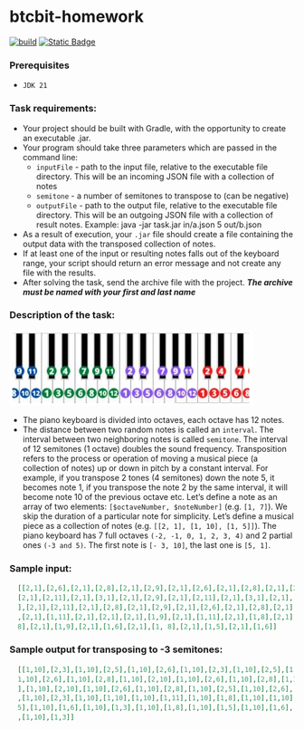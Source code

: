 # btcbit-homework

[![build](https://github.com/ximtech/btcbit-homework/actions/workflows/build.yml/badge.svg)](https://github.com/ximtech/btcbit-homework/actions/workflows/build.yml)
[![Static Badge](https://img.shields.io/badge/Download_JAR-link-blue)](https://file.io/cJEs37WsXZfz)

### Prerequisites

- `JDK 21`

### Task requirements:

- Your project should be built with Gradle, with the opportunity to create an executable .jar.
- Your program should take three parameters which are passed in the command line:
    - `inputFile` - path to the input file, relative to the executable file directory. This will be an incoming JSON file with a collection of notes
    - `semitone` - a number of semitones to transpose to (can be negative)
    - `outputFile` - path to the output file, relative to the executable file directory. This
   will be an outgoing JSON file with a collection of result notes.
   Example: java -jar task.jar in/a.json 5 out/b.json
- As a result of execution, your `.jar` file should create a file containing the output data
  with the transposed collection of notes.
- If at least one of the input or resulting notes falls out of the keyboard range, your
  script should return an error message and not create any file with the results.
- After solving the task, send the archive file with the project. ***The archive must be named
  with your first and last name***
  
### Description of the task:

![<img width="200" height="200"/>](assets/img.png)

- The piano keyboard is divided into octaves, each octave has 12 notes.
- The distance between two random notes is called an `interval`. The interval between two
  neighboring notes is called `semitone`. The interval of 12 semitones (1 octave) doubles the
  sound frequency. Transposition refers to the process or operation of moving a musical piece
  (a collection of notes) up or down in pitch by a constant interval. For example, if you
  transpose 2 tones (4 semitones) down the note 5, it becomes note 1, if you transpose the
  note 2 by the same interval, it will become note 10 of the previous octave etc.
  Let’s define a note as an array of two elements: `[$octaveNumber, $noteNumber]` (e.g. `[1, 7]`).
  We skip the duration of a particular note for simplicity.
  Let’s define a musical piece as a collection of notes (e.g. `[[2, 1], [1, 10], [1, 5]]`).
  The piano keyboard has 7 full octaves `(-2, -1, 0, 1, 2, 3, 4)` and 2 partial ones `(-3 and 5)`. The
  first note is `[- 3, 10]`, the last one is `[5, 1]`.

### Sample input:
```json
  [[2,1],[2,6],[2,1],[2,8],[2,1],[2,9],[2,1],[2,6],[2,1],[2,8],[2,1],[2,9],[2,1],[2,11],[2,1],[2,8],[2,1],[2,9],
  [2,1],[2,11],[2,1],[3,1],[2,1],[2,9],[2,1],[2,11],[2,1],[3,1],[2,1],[3,2],[2,1],[2,11],[2,1],[3,1],[2,1],[2,9
  ],[2,1],[2,11],[2,1],[2,8],[2,1],[2,9],[2,1],[2,6],[2,1],[2,8],[2,1],[2,5],[2,1],[2,6],[2,1],[2,1],[2,1],[2,2]
  ,[2,1],[1,11],[2,1],[2,1],[2,1],[1,9],[2,1],[1,11],[2,1],[1,8],[2,1],[1,9],[2,1],[1,6],[2,1],[1,11],[2,1],[1,
  8],[2,1],[1,9],[2,1],[1,6],[2,1],[1, 8],[2,1],[1,5],[2,1],[1,6]]
```

### Sample output for transposing to -3 semitones:
```json
  [[1,10],[2,3],[1,10],[2,5],[1,10],[2,6],[1,10],[2,3],[1,10],[2,5],[1,10],[2,6],[1,10],[2,8],[1,10],[2,5],[
  1,10],[2,6],[1,10],[2,8],[1,10],[2,10],[1,10],[2,6],[1,10],[2,8],[1,10],[2,10],[1,10],[2,11],[1,10],[2,8
  ],[1,10],[2,10],[1,10],[2,6],[1,10],[2,8],[1,10],[2,5],[1,10],[2,6],[1,10],[2,3],[1,10],[2,5],[1,10],[2,2]
  ,[1,10],[2,3],[1,10],[1,10],[1,10],[1,11],[1,10],[1,8],[1,10],[1,10],[1,10],[1,6],[1,10],[1,8],[1,10],[1,
  5],[1,10],[1,6],[1,10],[1,3],[1,10],[1,8],[1,10],[1,5],[1,10],[1,6],[1,10],[1,3],[1,10],[1,5],[1,10],[1,2]
  ,[1,10],[1,3]]
```


